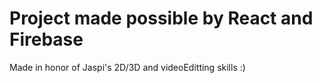 # Project made possible by React and Firebase

Made in honor of Jaspi's 2D/3D and videoEditting skills :)
